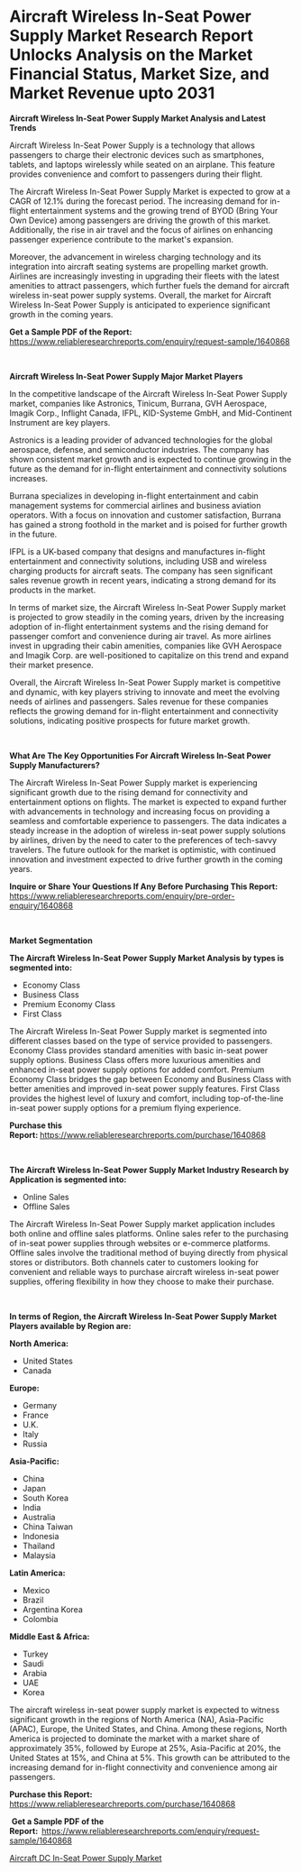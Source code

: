 <p><h1>Aircraft Wireless In-Seat Power Supply Market Research Report Unlocks Analysis on the Market Financial Status, Market Size, and Market Revenue upto 2031</h1></p><p><strong>Aircraft Wireless In-Seat Power Supply Market Analysis and Latest Trends</strong></p>
<p><p>Aircraft Wireless In-Seat Power Supply is a technology that allows passengers to charge their electronic devices such as smartphones, tablets, and laptops wirelessly while seated on an airplane. This feature provides convenience and comfort to passengers during their flight.</p><p>The Aircraft Wireless In-Seat Power Supply Market is expected to grow at a CAGR of 12.1% during the forecast period. The increasing demand for in-flight entertainment systems and the growing trend of BYOD (Bring Your Own Device) among passengers are driving the growth of this market. Additionally, the rise in air travel and the focus of airlines on enhancing passenger experience contribute to the market's expansion.</p><p>Moreover, the advancement in wireless charging technology and its integration into aircraft seating systems are propelling market growth. Airlines are increasingly investing in upgrading their fleets with the latest amenities to attract passengers, which further fuels the demand for aircraft wireless in-seat power supply systems. Overall, the market for Aircraft Wireless In-Seat Power Supply is anticipated to experience significant growth in the coming years.</p></p>
<p><strong>Get a Sample PDF of the Report:&nbsp;</strong> <a href="https://www.reliableresearchreports.com/enquiry/request-sample/1640868">https://www.reliableresearchreports.com/enquiry/request-sample/1640868</a></p>
<p>&nbsp;</p>
<p><strong>Aircraft Wireless In-Seat Power Supply Major Market Players</strong></p>
<p><p>In the competitive landscape of the Aircraft Wireless In-Seat Power Supply market, companies like Astronics, Tinicum, Burrana, GVH Aerospace, Imagik Corp., Inflight Canada, IFPL, KID-Systeme GmbH, and Mid-Continent Instrument are key players. </p><p>Astronics is a leading provider of advanced technologies for the global aerospace, defense, and semiconductor industries. The company has shown consistent market growth and is expected to continue growing in the future as the demand for in-flight entertainment and connectivity solutions increases. </p><p>Burrana specializes in developing in-flight entertainment and cabin management systems for commercial airlines and business aviation operators. With a focus on innovation and customer satisfaction, Burrana has gained a strong foothold in the market and is poised for further growth in the future.</p><p>IFPL is a UK-based company that designs and manufactures in-flight entertainment and connectivity solutions, including USB and wireless charging products for aircraft seats. The company has seen significant sales revenue growth in recent years, indicating a strong demand for its products in the market.</p><p>In terms of market size, the Aircraft Wireless In-Seat Power Supply market is projected to grow steadily in the coming years, driven by the increasing adoption of in-flight entertainment systems and the rising demand for passenger comfort and convenience during air travel. As more airlines invest in upgrading their cabin amenities, companies like GVH Aerospace and Imagik Corp. are well-positioned to capitalize on this trend and expand their market presence.</p><p>Overall, the Aircraft Wireless In-Seat Power Supply market is competitive and dynamic, with key players striving to innovate and meet the evolving needs of airlines and passengers. Sales revenue for these companies reflects the growing demand for in-flight entertainment and connectivity solutions, indicating positive prospects for future market growth.</p></p>
<p>&nbsp;</p>
<p><strong>What Are The Key Opportunities For Aircraft Wireless In-Seat Power Supply Manufacturers?</strong></p>
<p><p>The Aircraft Wireless In-Seat Power Supply market is experiencing significant growth due to the rising demand for connectivity and entertainment options on flights. The market is expected to expand further with advancements in technology and increasing focus on providing a seamless and comfortable experience to passengers. The data indicates a steady increase in the adoption of wireless in-seat power supply solutions by airlines, driven by the need to cater to the preferences of tech-savvy travelers. The future outlook for the market is optimistic, with continued innovation and investment expected to drive further growth in the coming years.</p></p>
<p><strong>Inquire or Share Your Questions If Any Before Purchasing This Report:</strong> <a href="https://www.reliableresearchreports.com/enquiry/pre-order-enquiry/1640868">https://www.reliableresearchreports.com/enquiry/pre-order-enquiry/1640868</a></p>
<p>&nbsp;</p>
<p><strong>Market Segmentation</strong></p>
<p><strong>The Aircraft Wireless In-Seat Power Supply Market Analysis by types is segmented into:</strong></p>
<p><ul><li>Economy Class</li><li>Business Class</li><li>Premium Economy Class</li><li>First Class</li></ul></p>
<p><p>The Aircraft Wireless In-Seat Power Supply market is segmented into different classes based on the type of service provided to passengers. Economy Class provides standard amenities with basic in-seat power supply options. Business Class offers more luxurious amenities and enhanced in-seat power supply options for added comfort. Premium Economy Class bridges the gap between Economy and Business Class with better amenities and improved in-seat power supply features. First Class provides the highest level of luxury and comfort, including top-of-the-line in-seat power supply options for a premium flying experience.</p></p>
<p><strong>Purchase this Report:&nbsp;</strong><a href="https://www.reliableresearchreports.com/purchase/1640868">https://www.reliableresearchreports.com/purchase/1640868</a></p>
<p>&nbsp;</p>
<p><strong>The Aircraft Wireless In-Seat Power Supply Market Industry Research by Application is segmented into:</strong></p>
<p><ul><li>Online Sales</li><li>Offline Sales</li></ul></p>
<p><p>The Aircraft Wireless In-Seat Power Supply market application includes both online and offline sales platforms. Online sales refer to the purchasing of in-seat power supplies through websites or e-commerce platforms. Offline sales involve the traditional method of buying directly from physical stores or distributors. Both channels cater to customers looking for convenient and reliable ways to purchase aircraft wireless in-seat power supplies, offering flexibility in how they choose to make their purchase.</p></p>
<p>&nbsp;</p>
<p><strong>In terms of Region, the Aircraft Wireless In-Seat Power Supply Market Players available by Region are:</strong></p>
<p>
    <p> <strong> North America: </strong>
        <ul>
            <li>United States</li>
            <li>Canada</li>
        </ul>
        </p> 
    <p> <strong> Europe: </strong>
        <ul>
            <li>Germany</li>
            <li>France</li>
            <li>U.K.</li>
            <li>Italy</li>
            <li>Russia</li>
        </ul>
        </p> 
    <p> <strong> Asia-Pacific: </strong>
        <ul>
            <li>China</li>
            <li>Japan</li>
            <li>South Korea</li>
            <li>India</li>
            <li>Australia</li>
            <li>China Taiwan</li>
            <li>Indonesia</li>
            <li>Thailand</li>
            <li>Malaysia</li>
        </ul>
        </p> 
    <p> <strong> Latin America: </strong>
        <ul>
            <li>Mexico</li>
            <li>Brazil</li>
            <li>Argentina Korea</li>
            <li>Colombia</li>
        </ul>
        </p> 
    <p> <strong> Middle East & Africa: </strong>
        <ul>
            <li>Turkey</li>
            <li>Saudi</li>
            <li>Arabia</li>
            <li>UAE</li>
            <li>Korea</li>
        </ul>
    </p>
    </p>
<p><p>The aircraft wireless in-seat power supply market is expected to witness significant growth in the regions of North America (NA), Asia-Pacific (APAC), Europe, the United States, and China. Among these regions, North America is projected to dominate the market with a market share of approximately 35%, followed by Europe at 25%, Asia-Pacific at 20%, the United States at 15%, and China at 5%. This growth can be attributed to the increasing demand for in-flight connectivity and convenience among air passengers.</p></p>
<p><strong>Purchase this Report: </strong><a href="https://www.reliableresearchreports.com/purchase/1640868">https://www.reliableresearchreports.com/purchase/1640868</a></p>
<p>&nbsp;<strong>Get a Sample PDF of the Report:&nbsp;&nbsp;</strong><a href="https://www.reliableresearchreports.com/enquiry/request-sample/1640868">https://www.reliableresearchreports.com/enquiry/request-sample/1640868</a></p>
<p><strong></strong></p>
<p><p><a href="https://github.com/ChiragRP21/Market-Research-Report-List-4/blob/main/aircraft-dc-in-seat-power-supply-market.md">Aircraft DC In-Seat Power Supply Market</a></p></p>